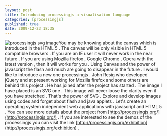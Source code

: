 ```yaml
---
layout: post
title: Introducing processingjs a visualisation language
categories: [processingjs]
published: true
date: 2009-12-23 18:35
---
```

![processingjs svg image](http://processingjs.org/content/download/Processingjs%20Logo%20v8.1.svg)You may be knowing about the canvas which is introduced in the HTML 5 . The canvas will be only visible in HTML 5 compatible browsers . If you are an IE user it will never work in the near future . If you are using Mozilla firefox , Google Chrome , Opera with the latest version , then it will works for you .  Using Canvas and the power of javascript the flash and much are going to disappear in the future . I would like to introduce a new one processingjs . John Resig who developed jQuery and at present working for Mozilla firefox and some others are behind this project . He has joined after the project has started . The image I have placed is an SVG one . This image will never loose the clarity even if you have stretched . That's the power of SVG .  Explore and develop images using codes and forget about flash and java applets . Let's create an operating system independent web applications with javascript and HTML 5 .  You can see more details about the project from [http://processingjs.org/](http://processingjs.org/) . If you are interested to see the demos of the processingjs you can visit the link [http://processingjs.org/exhibition](http://processingjs.org/exhibition) .   
